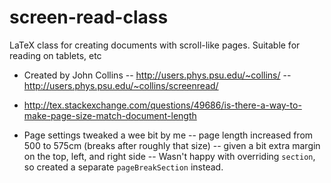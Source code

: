 screen-read-class
=================

LaTeX class for creating documents with scroll-like pages. Suitable for reading on tablets, etc

- Created by John Collins
  -- http://users.phys.psu.edu/~collins/
  -- http://users.phys.psu.edu/~collins/screenread/
- http://tex.stackexchange.com/questions/49686/is-there-a-way-to-make-page-size-match-document-length

- Page settings tweaked a wee bit by me
  -- page length increased from 500 to 575cm (breaks after roughly that size)
  -- given a bit extra margin on the top, left, and right side
  -- Wasn't happy with overriding `section`, so created a separate `pageBreakSection` instead.
  

